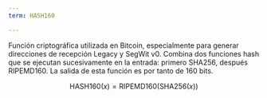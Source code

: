 ```yaml
---
term: HASH160

---
```

Función criptográfica utilizada en Bitcoin, especialmente para generar direcciones de recepción Legacy y SegWit v0. Combina dos funciones hash que se ejecutan sucesivamente en la entrada: primero SHA256, después RIPEMD160. La salida de esta función es por tanto de 160 bits.

$$\text{HASH160}(x) = \text{RIPEMD160}(\text{SHA256}(x))$$